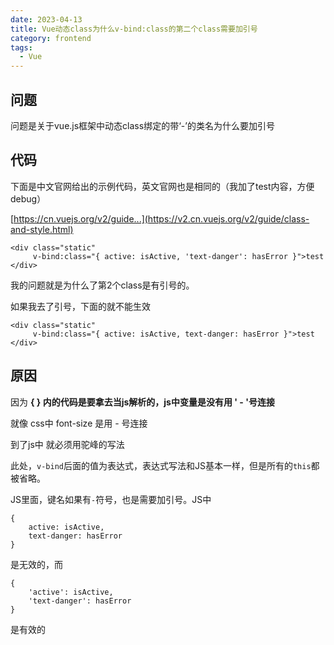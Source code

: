 ```yaml
---
date: 2023-04-13
title: Vue动态class为什么v-bind:class的第二个class需要加引号
category: frontend
tags:
  - Vue
---
```


## 问题

问题是关于vue.js框架中动态class绑定的带‘-’的类名为什么要加引号

## 代码

下面是中文官网给出的示例代码，英文官网也是相同的（我加了test内容，方便debug）

[https://cn.vuejs.org/v2/guide...](https://v2.cn.vuejs.org/v2/guide/class-and-style.html)  

```vue
<div class="static"
     v-bind:class="{ active: isActive, 'text-danger': hasError }">test
</div>
```

我的问题就是为什么了第2个class是有引号的。

如果我去了引号，下面的就不能生效

```vue
<div class="static"
     v-bind:class="{ active: isActive, text-danger: hasError }">test
</div>
```

## 原因

因为 **{ } 内的代码是要拿去当js解析的，js中变量是没有用 ' - '号连接**

就像 css中 font-size 是用 - 号连接

到了js中 就必须用驼峰的写法

此处，`v-bind`后面的值为表达式，表达式写法和JS基本一样，但是所有的`this`都被省略。 

JS里面，键名如果有`-`符号，也是需要加引号。JS中

```vue
{
    active: isActive,
    text-danger: hasError
}
```

是无效的，而

```vue
{
    'active': isActive,
    'text-danger': hasError
}
```

是有效的
